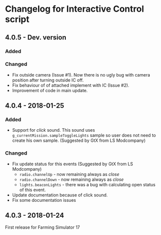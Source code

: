 # Changelog for Interactive Control script

## 4.0.5 - Dev. version

### Added

### Changed

* Fix outside camera (Issue #1). Now there is no ugly bug with camera position after turning outside IC off.
* Fix behaviour of of attached implement with IC (Issue #2).
* Improvement of code in main update.

## 4.0.4 - 2018-01-25

### Added

* Support for _click_ sound. This sound uses `g_currentMission.sampleToggleLights` sample so user does not need to create his own sample. (Suggested by GtX from LS Modcompany)

### Changed

* Fix update status for this events (Suggested by GtX from LS Modcompany)
    * `radio.channelUp` - now remaining always as _close_
    * `radio.channelDown` - now remaining always as _close_
	* `lights.beaconLights` - there was a bug with calculating open status of this event.
* Update documentation because of click sound.
* Fix some documentation issues

## 4.0.3 - 2018-01-24

First release for Farming Simulator 17
